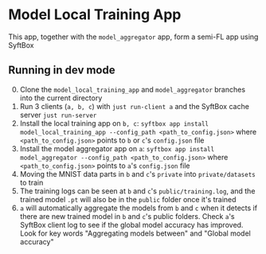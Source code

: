 # Model Local Training App

This app, together with the `model_aggregator` app, form a semi-FL app using SyftBox

## Running in dev mode
0. Clone the `model_local_training_app` and `model_aggregator` branches into the current directory
1. Run 3 clients (`a, b, c`) with `just run-client a` and the SyftBox cache server `just run-server`
2. Install the local training app on `b, c`: `syftbox app install model_local_training_app --config_path <path_to_config.json>` where `<path_to_config.json>` points to `b` or `c`'s `config.json` file
3. Install the model aggregator app on `a`: `syftbox app install model_aggregator --config_path <path_to_config.json>` where `<path_to_config.json>` points to `a`'s `config.json` file
4. Moving the MNIST data parts in `b` and `c`'s `private` into `private/datasets` to train
5. The training logs can be seen at `b` and `c`'s `public/training.log`, and the trained model `.pt` will also be in the `public` folder once it's trained
6. `a` will automatically aggregate the models from `b` and `c` when it detects if there are new trained model in `b` and `c`'s public folders. Check `a`'s SyftBox client log to see if the global model accuracy has improved. Look for key words "Aggregating models between" and "Global model accuracy"